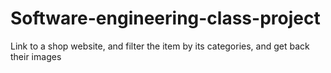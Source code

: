 # Software-engineering-class-project
Link to a shop website, and filter the item by its categories, and get back their images
